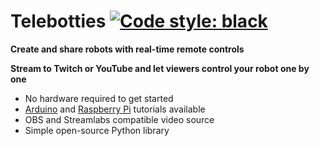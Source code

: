 # Telebotties [![Code style: black](https://img.shields.io/badge/code%20style-black-000000.svg)](https://github.com/psf/black)

<!-- start intro -->

**Create and share robots with real-time remote controls**

**Stream to Twitch or YouTube and let viewers control your robot one by one**

- No hardware required to get started
- [Arduino](https://docs.telebotties.com/arduino) and [Raspberry Pi](https://docs.telebotties.com/raspi) tutorials available
- OBS and Streamlabs compatible video source
- Simple open-source Python library

<!-- end intro -->